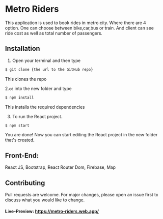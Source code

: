 # Metro Riders
This application is used to book rides in metro city. Where there are 4 option. One can choose between bike,car,bus or train. And client can see ride cost as well as total number of passengers. 


## Installation
1. Open your terminal and then type
```bash
$ git clone {the url to the GitHub repo}
```
This clones the repo

2.`cd` into the new folder and type
```bash
$ npm install
```
This installs the required dependencies

3. To run the React project.
```bash
$ npm start
```
You are done! Now you can start editing the React project in the new folder that's created.

## Front-End:
React JS, Bootstrap, React Router Dom, Firebase, Map

## Contributing
Pull requests are welcome. For major changes, please open an issue first to discuss what you would like to change.

#### Live-Preview: https://metro-riders.web.app/

